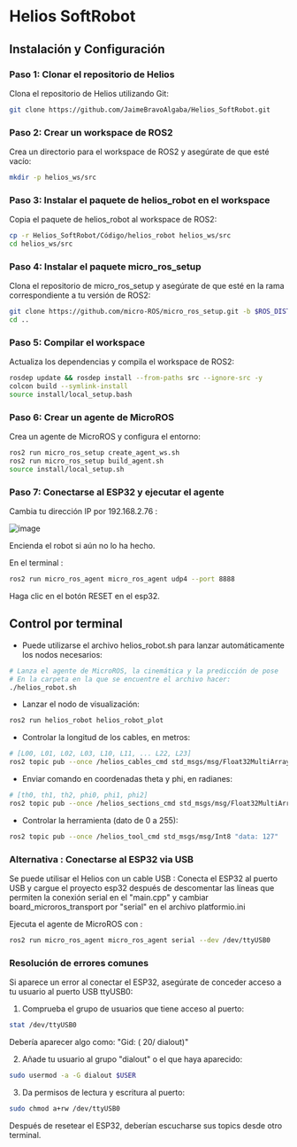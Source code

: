 **Helios SoftRobot**
=====================================

**Instalación y Configuración**
-------------------------------

### Paso 1: Clonar el repositorio de Helios

Clona el repositorio de Helios utilizando Git:

```bash
git clone https://github.com/JaimeBravoAlgaba/Helios_SoftRobot.git
```

### Paso 2: Crear un workspace de ROS2

Crea un directorio para el workspace de ROS2 y asegúrate de que esté vacío:

```bash
mkdir -p helios_ws/src
```

### Paso 3: Instalar el paquete de helios_robot en el workspace

Copia el paquete de helios_robot al workspace de ROS2:

```bash
cp -r Helios_SoftRobot/Código/helios_robot helios_ws/src
cd helios_ws/src
```

### Paso 4: Instalar el paquete micro_ros_setup

Clona el repositorio de micro_ros_setup y asegúrate de que esté en la rama correspondiente a tu versión de ROS2:

```bash
git clone https://github.com/micro-ROS/micro_ros_setup.git -b $ROS_DISTRO
cd ..
```

### Paso 5: Compilar el workspace

Actualiza los dependencias y compila el workspace de ROS2:

```bash
rosdep update && rosdep install --from-paths src --ignore-src -y
colcon build --symlink-install
source install/local_setup.bash
```

### Paso 6: Crear un agente de MicroROS

Crea un agente de MicroROS y configura el entorno:

```bash
ros2 run micro_ros_setup create_agent_ws.sh
ros2 run micro_ros_setup build_agent.sh
source install/local_setup.sh
```


### Paso 7: Conectarse al ESP32 y ejecutar el agente

Cambia tu dirección IP por 192.168.2.76 : 

![image](https://github.com/user-attachments/assets/b8df0da8-761b-4295-9cd1-7558f4a52867)

Encienda el robot si aún no lo ha hecho.

En el terminal :

```bash
ros2 run micro_ros_agent micro_ros_agent udp4 --port 8888
```
Haga clic en el botón RESET en el esp32.

**Control por terminal**
-----------
- Puede utilizarse el archivo helios_robot.sh para lanzar automáticamente los nodos necesarios:
```bash
# Lanza el agente de MicroROS, la cinemática y la predicción de pose
# En la carpeta en la que se encuentre el archivo hacer:
./helios_robot.sh
```

- Lanzar el nodo de visualización:
```bash
ros2 run helios_robot helios_robot_plot
```

- Controlar la longitud de los cables, en metros:
```bash
# [L00, L01, L02, L03, L10, L11, ... L22, L23]
ros2 topic pub --once /helios_cables_cmd std_msgs/msg/Float32MultiArray "data: [0,0,0,0,  0,0,0,0,  0,0,0,0]"
```

- Enviar comando en coordenadas theta y phi, en radianes:
```bash
# [th0, th1, th2, phi0, phi1, phi2]
ros2 topic pub --once /helios_sections_cmd std_msgs/msg/Float32MultiArray "data: [0,0,0,  0,0,0]"
```

- Controlar la herramienta (dato de 0 a 255):
```bash
ros2 topic pub --once /helios_tool_cmd std_msgs/msg/Int8 "data: 127"
```


### Alternativa : Conectarse al ESP32 via USB

Se puede utilisar el Helios con un cable USB :
Conecta el ESP32 al puerto USB y cargue el proyecto esp32 después de descomentar las líneas que permiten la conexión serial en el "main.cpp" y cambiar board_microros_transport por "serial" en el archivo platformio.ini

Ejecuta el agente de MicroROS con :

```bash
ros2 run micro_ros_agent micro_ros_agent serial --dev /dev/ttyUSB0
```


### Resolución de errores comunes

Si aparece un error al conectar el ESP32, asegúrate de conceder acceso a tu usuario al puerto USB ttyUSB0:

1. Comprueba el grupo de usuarios que tiene acceso al puerto:
```bash
stat /dev/ttyUSB0
```

Debería aparecer algo como: "Gid: (   20/ dialout)"

2. Añade tu usuario al grupo "dialout" o el que haya aparecido:
```bash
sudo usermod -a -G dialout $USER
```
3. Da permisos de lectura y escritura al puerto:
```bash
sudo chmod a+rw /dev/ttyUSB0
```

Después de resetear el ESP32, deberían escucharse sus topics desde otro terminal.
